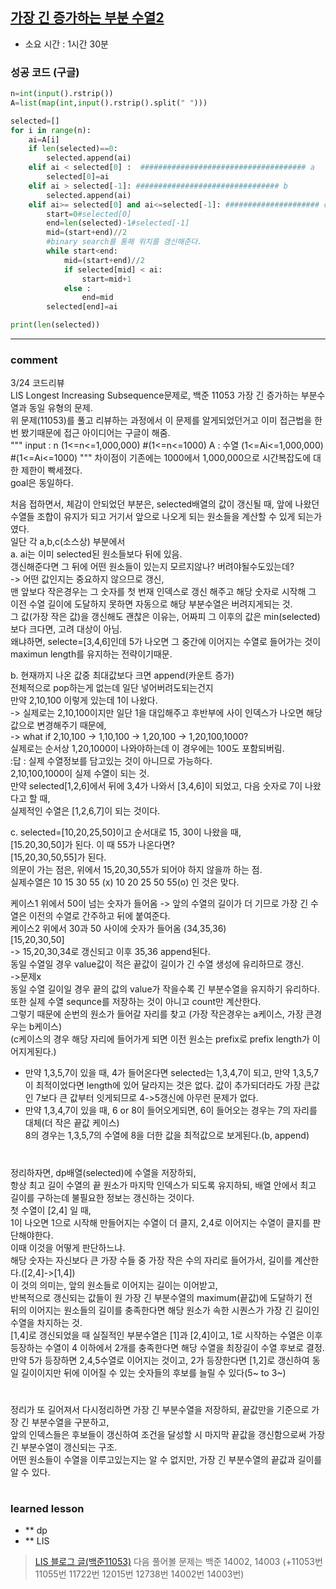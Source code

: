 
## [가장 긴 증가하는 부분 수열2](https://www.acmicpc.net/problem/12015)
* 소요 시간 :  1시간 30분

### 성공 코드 (구글)
```python
n=int(input().rstrip())
A=list(map(int,input().rstrip().split(" ")))

selected=[]
for i in range(n):
    ai=A[i]
    if len(selected)==0:
        selected.append(ai)
    elif ai < selected[0] :  ##################################### a
        selected[0]=ai 
    elif ai > selected[-1]: ################################ b
        selected.append(ai)
    elif ai>= selected[0] and ai<=selected[-1]: ##################### c
        start=0#selected[0]
        end=len(selected)-1#selected[-1]
        mid=(start+end)//2
        #binary search를 통해 위치를 갱신해준다. 
        while start<end:
            mid=(start+end)//2
            if selected[mid] < ai:
                start=mid+1
            else :
                end=mid
        selected[end]=ai

print(len(selected))
```



----------------------------------------------------------------------------
### comment 
3/24 코드리뷰  
LIS Longest Increasing Subsequence문제로, 백준 11053 가장 긴 증가하는 부분수열과 동일 유형의 문제.   
위 문제(11053)를 풀고 리뷰하는 과정에서 이 문제를 알게되었던거고 이미 접근법을 한번 봤기때문에 접근 아이디어는 구글이 해줌.   
"""
input :  n (1<=n<=1,000,000) #(1<=n<=1000)
         A : 수열 (1<=Ai<=1,000,000) #(1<=Ai<=1000)
"""
차이점이 기존에는 1000에서 1,000,000으로 시간복잡도에 대한 제한이 빡세졌다.    
goal은 동일하다.      

처음 접하면서, 체감이 안되었던 부분은, selected배열의 값이 갱신될 때, 앞에 나왔던 수열들 조합이 유지가 되고 거기서 앞으로 나오게 되는 원소들을 계산할 수 있게 되는가  
였다.     
일단 각 a,b,c(소스상) 부분에서    
a. ai는 이미 selected된 원소들보다 뒤에 있음.      
    갱신해준다면 그 뒤에 어떤 원소들이 있는지 모르지않나? 버려야될수도있는데?      
    -> 어떤 값인지는 중요하지 않으므로 갱신,    
    맨 앞보다 작은경우는 그 숫자를 첫 번재 인덱스로 갱신 해주고 해당 숫자로 시작해 그 이전 수열 길이에 도달하지 못하면 자동으로 해당 부분수열은 버려지게되는 것.   
    그 값(가장 작은 값)을 갱신해도 괜찮은 이유는, 어짜피 그 이후의 값은 min(selected)보다 크다면, 고려 대상이 아님.    
    왜냐하면, selecte=[3,4,6]인데 5가 나오면 그 중간에 이어지는 수열로 들어가는 것이 maximun length를 유지하는 전략이기때문.   

b. 현재까지 나온 값중 최대값보다 크면 append(카운트 증가)   
전체적으로 pop하는게 없는데 일단 넣어버려도되는건지   
만약 2,10,100 이렇게 있는데 1이 나왔다.   
        -> 실제로는 2,10,100이지만 일단 1을 대입해주고 후반부에 사이 인덱스가 나오면 해당 값으로 변경해주기 때문에,   
            -> what if 2,10,100 -> 1,10,100 -> 1,20,100 -> 1,20,100,1000?   
                실제로는 순서상 1,20,1000이 나와야하는데 이 경우에는 100도 포함되버림.   
  :답 : 실제 수열정보를 담고있는 것이 아니므로 가능하다.   
    2,10,100,1000이 실제 수열이 되는 것.      
        만약 selected[1,2,6]에서 뒤에 3,4가 나와서 [3,4,6]이 되었고, 다음 숫자로 7이 나왔다고 할 때,   
    실제적인 수열은 [1,2,6,7]이 되는 것이다.  
    
c. selected=[10,20,25,50]이고 순서대로 15, 30이 나왔을 때,   
    [15.20,30,50]가 된다. 이 때 55가 나온다면?   
    [15,20,30,50,55]가 된다.    
    의문이 가는 점은, 위에서 15,20,30,55가 되어야 하지 않을까 하는 점.   
    실제수열은 10 15 30 55 (x) 10 20 25 50 55(o) 인 것은 맞다.   
    
케이스1 위에서 50이 넘는 숫자가 들어옴 -> 앞의 수열의 길이가 더 기므로 가장 긴 수열은 이전의 수열로 간주하고 뒤에 붙여준다.   
케이스2 위에서 30과 50 사이에 숫자가 들어옴 (34,35,36)   
[15,20,30,50]   
-> 15,20,30,34로 갱신되고 이후 35,36 append된다.    
동일 수열일 경우 value값이 적은 끝값이 길이가 긴 수열 생성에 유리하므로 갱신.        
->문제x      
동일 수열 길이일 경우 끝의 값의 value가 작을수록 긴 부분수열을 유지하기 유리하다.   
또한 실제 수열 sequnce를 저장하는 것이 아니고 count만 계산한다.   
그렇기 때문에 순번의 원소가 들어갈 자리를 찾고 (가장 작은경우는 a케이스, 가장 큰경우는 b케이스)   
(c케이스의 경우 해당 자리에 들어가게 되면 이전 원소는 prefix로 prefix length가 이어지게된다.)   
 - 만약 1,3,5,7이 있을 때, 4가 들어온다면 selected는 1,3,4,7이 되고, 만약 1,3,5,7이 최적이었다면 length에 있어 달라지는 것은 없다. 값이 추가되더라도 가장 큰값인 7보다 큰 값부터 잇게되므로 4->5갱신에 아무런 문제가 없다.    
 - 만약 1,3,4,7이 있을 때, 6 or 8이 들어오게되면, 6이 들어오는 경우는 7의 자리를 대체(더 작은 끝값 케이스)   
    8의 경우는 1,3,5,7의 수열에 8을 더한 값을 최적값으로 보게된다.(b, append)   

#
#

정리하자면, dp배열(selected)에 수열을 저장하되,     
항상 최고 길이 수열의 끝 원소가 마지막 인덱스가 되도록 유지하되, 배열 안에서 최고 길이를 구하는데 불필요한 정보는 갱신하는 것이다.    
첫 수열이 [2,4] 일 때,    
1이 나오면 1으로 시작해 만들어지는 수열이 더 클지, 2,4로 이어지는 수열이 클지를 판단해야한다.    
이때 이것을 어떻게 판단하느냐.    
해당 숫자는 자신보다 큰 가장 수들 중 가장 작은 수의 자리로 들어가서, 길이를 계산한다.([2,4]->[1,4])     
이 것의 의미는, 앞의 원소들로 이어지는 길이는 이어받고,    
반복적으로 갱신되는 값들이 원 가장 긴 부분수열의 maximum(끝값)에 도달하기 전    
뒤의 이어지는 원소들의 길이를 충족한다면 해당 원소가 속한 시퀀스가 가장 긴 길이인 수열을 차지하는 것.    
[1,4]로 갱신되었을 때 실질적인 부분수열은 [1]과 [2,4]이고, 1로 시작하는 수열은 이후 등장하는 수열이 4 이하에서 2개를 충족한다면 해당 수열을 최장길이 수열 후보로 결정.    
만약 5가 등장하면 2,4,5수열로 이어지는 것이고, 2가 등장한다면 [1,2]로 갱신하여 동일 길이이지만 뒤에 이어질 수 있는 숫자들의 후보를 늘릴 수 있다(5~ to 3~)    

#
#
정리가 또 길어져서 다시정리하면 가장 긴 부분수열을 저장하되, 끝값만을 기준으로 가장 긴 부분수열을 구분하고,     
앞의 인덱스들은 후보들이 갱신하여 조건을 달성할 시 마지막 끝값을 갱신함으로써 가장 긴 부분수열이 갱신되는 구조.       
어떤 원소들이 수열을 이루고있는지는 알 수 없지만, 가장 긴 부분수열의 끝값과 길이를 알 수 있다.   


#
#
 ### learned lesson
 
* ** dp
* ** LIS
> [LIS 블로그 글(백준11053)](https://seohyun0120.tistory.com/entry/%EA%B0%80%EC%9E%A5-%EA%B8%B4-%EC%A6%9D%EA%B0%80%ED%95%98%EB%8A%94-%EB%B6%80%EB%B6%84-%EC%88%98%EC%97%B4LIS-%EC%99%84%EC%A0%84-%EC%A0%95%EB%B3%B5-%EB%B0%B1%EC%A4%80-%ED%8C%8C%EC%9D%B4%EC%8D%AC)
> 다음 풀어볼 문제는 백준  14002, 14003 (+11053번 11055번 11722번 12015번 12738번 14002번 14003번)
#
#
 
 
 
 

